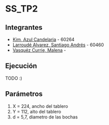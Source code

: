 # SS_TP2

## Integrantes
* [Kim, Azul Candelaria](https://github.com/AzuCande) - 60264
* [Larroudé Alvarez, Santiago Andrés](https://github.com/SSanti32) - 60460
* [Vasquéz Currie, Malena](https://github.com/malevasquez) -

## Ejecución
TODO :)

## Parámetros
1. X = 224, ancho del tablero
2. Y = 112, alto del tablero
3. d = 5,7, diametro de las bochas
